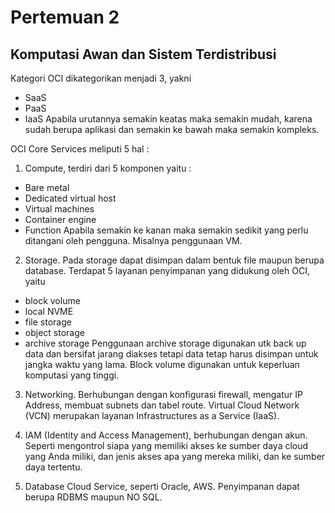 # Pertemuan 2

## Komputasi Awan dan Sistem Terdistribusi

Kategori OCI dikategorikan menjadi 3, yakni 
- SaaS
- PaaS
- IaaS
Apabila urutannya semakin keatas maka semakin mudah, karena sudah berupa aplikasi dan semakin ke bawah maka semakin kompleks.

OCI Core Services meliputi 5 hal :
1. Compute, terdiri dari 5 komponen yaitu :
- Bare metal
- Dedicated virtual host
- Virtual machines
- Container engine
- Function
Apabila semakin ke kanan maka semakin sedikit yang perlu ditangani oleh pengguna. Misalnya penggunaan VM.

2. Storage. Pada storage dapat disimpan dalam bentuk file maupun berupa database. 
Terdapat 5 layanan penyimpanan yang didukung oleh OCI, yaitu 
- block volume
- local NVME
- file storage
- object storage
- archive storage
Penggunaan archive storage digunakan utk back up data dan bersifat jarang diakses tetapi data tetap harus disimpan untuk jangka waktu yang lama.
Block volume digunakan untuk keperluan komputasi yang tinggi. 

3. Networking. Berhubungan dengan konfigurasi firewall, mengatur IP Address, membuat subnets dan tabel route. 
Virtual Cloud Network (VCN) merupakan layanan Infrastructures as a Service (IaaS).

4. IAM (Identity and Access Management), berhubungan dengan akun. 
Seperti mengontrol siapa yang memiliki akses ke sumber daya cloud yang Anda miliki, dan jenis akses apa yang mereka miliki, dan ke sumber daya tertentu.

5. Database Cloud Service, seperti Oracle, AWS. Penyimpanan dapat berupa RDBMS maupun NO SQL.